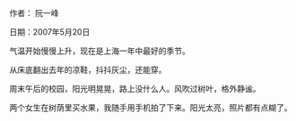 作者： 阮一峰

日期：2007年5月20日

气温开始慢慢上升，现在是上海一年中最好的季节。

从床底翻出去年的凉鞋，抖抖灰尘，还能穿。

周末午后的校园，阳光明晃晃，路上没什么人。风吹过树叶，格外静谧。

两个女生在树荫里买水果，我随手用手机拍了下来。阳光太亮，照片都有点糊了。